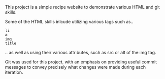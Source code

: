 This project is a simple recipe website to demonstrate various HTML and git skills. 

Some of the HTML skills inlcude utilizing various tags such as..
    
    li
    a
    img
    title

.. as well as using their various attributes, such as src or alt of the img tag.

Git was used for this project, with an emphasis on providing useful commit messages to convey precisely what changes were made during each iteration.